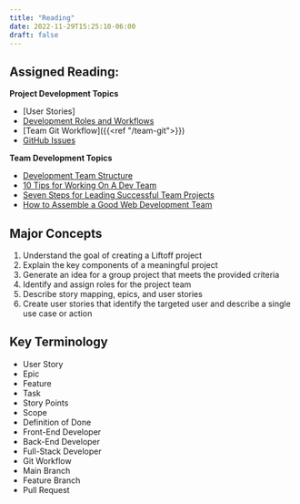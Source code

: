```yaml
---
title: "Reading"
date: 2022-11-29T15:25:10-06:00
draft: false
---
```


## Assigned Reading:

**Project Development Topics**

- [User Stories]
- [Development Roles and Workflows](https://docs.google.com/document/d1y_J_-7ZzZXZbC8VmIBdNDhsJ_TLTMG9kEs9RSD42ElI/edit#) 
- [Team Git Workflow]({{<ref "/team-git">}})
- [GitHub Issues](https://docs.github.com/en/issues/tracking-your-work-with-issues/quickstart)

**Team Development Topics**
- [Development Team Structure](https://stormotion.io/blog/6-tips-on-how-to-structure-a-development-team/)
- [10 Tips for Working On A Dev Team](https://www.codecademy.com/resources/blog/tips-for-working-on-a-dev-team/)
- [Seven Steps for Leading Successful Team Projects](https://www.helloteam.com/seven-steps-for-leading-successful-team-projects)
- [How to Assemble a Good Web Development Team](https://www.scnsoft.com/blog/how-to-assemble-a-good-web-development-team)


## Major Concepts
1. Understand the goal of creating a Liftoff project
1. Explain the key components of a meaningful project
1. Generate an idea for a group project that meets the provided criteria
1. Identify and assign roles for the project team
1. Describe story mapping, epics, and user stories
1. Create user stories that identify the targeted user and describe a single use case or action


## Key Terminology

- User Story
- Epic
- Feature
- Task
- Story Points
- Scope
- Definition of Done
- Front-End Developer
- Back-End Developer
- Full-Stack Developer
- Git Workflow
- Main Branch
- Feature Branch
- Pull Request